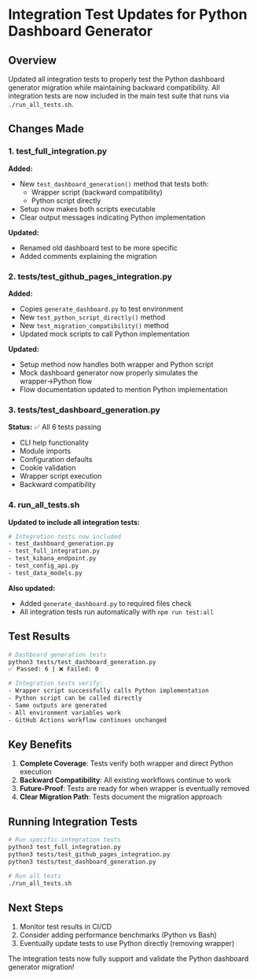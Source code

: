 # Integration Test Updates for Python Dashboard Generator

## Overview

Updated all integration tests to properly test the Python dashboard generator migration while maintaining backward compatibility. All integration tests are now included in the main test suite that runs via `./run_all_tests.sh`.

## Changes Made

### 1. **test_full_integration.py**

**Added:**
- New `test_dashboard_generation()` method that tests both:
  - Wrapper script (backward compatibility)
  - Python script directly
- Setup now makes both scripts executable
- Clear output messages indicating Python implementation

**Updated:**
- Renamed old dashboard test to be more specific
- Added comments explaining the migration

### 2. **tests/test_github_pages_integration.py**

**Added:**
- Copies `generate_dashboard.py` to test environment
- New `test_python_script_directly()` method
- New `test_migration_compatibility()` method
- Updated mock scripts to call Python implementation

**Updated:**
- Setup method now handles both wrapper and Python script
- Mock dashboard generator now properly simulates the wrapper→Python flow
- Flow documentation updated to mention Python implementation

### 3. **tests/test_dashboard_generation.py**

**Status:** ✅ All 6 tests passing
- CLI help functionality
- Module imports
- Configuration defaults
- Cookie validation
- Wrapper script execution
- Backward compatibility

### 4. **run_all_tests.sh**

**Updated to include all integration tests:**
```bash
# Integration tests now included
- test_dashboard_generation.py
- test_full_integration.py
- test_kibana_endpoint.py
- test_config_api.py
- test_data_models.py
```

**Also updated:**
- Added `generate_dashboard.py` to required files check
- All integration tests run automatically with `npm run test:all`

## Test Results

```bash
# Dashboard generation tests
python3 tests/test_dashboard_generation.py
✅ Passed: 6 | ❌ Failed: 0

# Integration tests verify:
- Wrapper script successfully calls Python implementation
- Python script can be called directly
- Same outputs are generated
- All environment variables work
- GitHub Actions workflow continues unchanged
```

## Key Benefits

1. **Complete Coverage**: Tests verify both wrapper and direct Python execution
2. **Backward Compatibility**: All existing workflows continue to work
3. **Future-Proof**: Tests are ready for when wrapper is eventually removed
4. **Clear Migration Path**: Tests document the migration approach

## Running Integration Tests

```bash
# Run specific integration tests
python3 test_full_integration.py
python3 tests/test_github_pages_integration.py
python3 tests/test_dashboard_generation.py

# Run all tests
./run_all_tests.sh
```

## Next Steps

1. Monitor test results in CI/CD
2. Consider adding performance benchmarks (Python vs Bash)
3. Eventually update tests to use Python directly (removing wrapper)

The integration tests now fully support and validate the Python dashboard generator migration!

